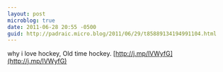 ```yaml
---
layout: post
microblog: true
date: 2011-06-28 20:55 -0500
guid: http://padraic.micro.blog/2011/06/29/t85889134194991104.html
---
```

why i love hockey, Old time hockey. [http://j.mp/lVWyfG](http://j.mp/lVWyfG)
